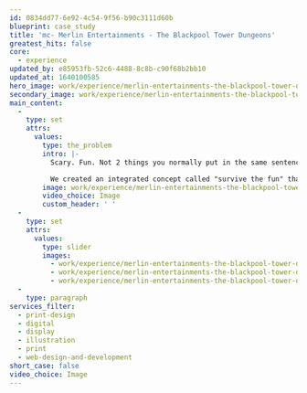 ```yaml
---
id: 0834dd77-6e92-4c54-9f56-b90c3111d60b
blueprint: case_study
title: 'mc- Merlin Entertainments - The Blackpool Tower Dungeons'
greatest_hits: false
core:
  - experience
updated_by: e85953fb-52c6-4488-8c8b-c90f68b2bb10
updated_at: 1640100585
hero_image: work/experience/merlin-entertainments-the-blackpool-tower-dungeons/Merlin-2-Experience-Full-Image-1360x768.5.jpg
secondary_image: work/experience/merlin-entertainments-the-blackpool-tower-dungeons/Merlin-2-Experience-Secondary-Image-896x597.jpg
main_content:
  -
    type: set
    attrs:
      values:
        type: the_problem
        intro: |-
          Scary. Fun. Not 2 things you normally put in the same sentence. But that's exactly what our friends at Merlin Entertainments needed from us. Their launch of the new Blackpool Tower Dungeons was a big deal. And so they wanted to make a big noise about it. 

          We created an integrated concept called "survive the fun" that ran across multiple media. From bus-shells to leaflets, from websites to landing pages, we covered it all. A campaign designed to appeal to families who want a fun and scary experience? Job done.
        image: work/experience/merlin-entertainments-the-blackpool-tower-dungeons/Merlin-2-Experience-Large-927x522-2.jpg
        video_choice: Image
        custom_header: ' '
  -
    type: set
    attrs:
      values:
        type: slider
        images:
          - work/experience/merlin-entertainments-the-blackpool-tower-dungeons/Merlin-2-Experience-Small-740x416.25-1.jpg
          - work/experience/merlin-entertainments-the-blackpool-tower-dungeons/Merlin-2-Experience-Small-740x416.25-2.jpg
          - work/experience/merlin-entertainments-the-blackpool-tower-dungeons/Merlin-2-Experience-Small-740x416.25-3.jpg
  -
    type: paragraph
services_filter:
  - print-design
  - digital
  - display
  - illustration
  - print
  - web-design-and-development
short_case: false
video_choice: Image
---
```

